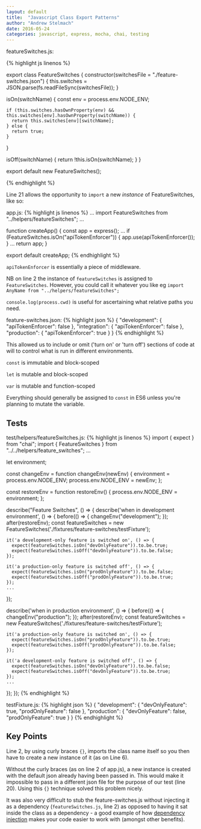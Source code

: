 ```yaml
---
layout: default
title:  "Javascript Class Export Patterns"
author: "Andrew Stelmach"
date: 2016-05-24
categories: javascript, express, mocha, chai, testing
---
```


featureSwitches.js:

{% highlight js linenos %}

export class FeatureSwitches {
  constructor(switchesFile = "./feature-switches.json") {
    this.switches = JSON.parse(fs.readFileSync(switchesFile));
  }

  isOn(switchName) {
    const env = process.env.NODE_ENV;

    if (this.switches.hasOwnProperty(env) && this.switches[env].hasOwnProperty(switchName)) {
      return this.switches[env][switchName];
    } else {
      return true;
    }
  }

  isOff(switchName) {
    return !this.isOn(switchName);
  }
}

export default new FeatureSwitches();

{% endhighlight %}

Line 21 allows the opportunity to `import` a new _instance_ of FeatureSwitches, like so:

app.js:
{% highlight js linenos %}
...
import FeatureSwitches from "../helpers/featureSwitches";
...

function createApp() {
  const app = express();
  ...
  if (FeatureSwitches.isOn("apiTokenEnforcer")) {
    app.use(apiTokenEnforcer());
  }
  ...
  return app;
}

export default createApp;
{% endhighlight %}

`apiTokenEnforcer` is essentially a piece of middleware.

NB on line 2 the instance of `featureSwitches` is assigned to `FeatureSwitches`. However, you could call it whatever you like eg `import AnyName from "../helpers/featureSwitches";`

`console.log(process.cwd)` is useful for ascertaining what relative paths you need.

feature-switches.json:
{% highlight json %}
{
  "development": {
    "apiTokenEnforcer": false
  },
  "integration": {
    "apiTokenEnforcer": false
  },
  "production": {
    "apiTokenEnforcer": true
  }
}
{% endhighlight %}

This allowed us to include or omit ('turn on' or 'turn off') sections of code at will to control what is run in different environments.

`const` is immutable and block-scoped

`let` is mutable and block-scoped

`var` is mutable and function-scoped

Everything should generally be assigned to `const` in ES6 unless you're planning to mutate the variable.

## Tests

test/helpers/featureSwitches.js:
{% highlight js linenos %}
import { expect } from "chai";
import { FeatureSwitches } from "../../helpers/feature_switches";
...

let environment;

const changeEnv = function changeEnv(newEnv) {
  environment = process.env.NODE_ENV;
  process.env.NODE_ENV = newEnv;
};

const restoreEnv = function restoreEnv() {
  process.env.NODE_ENV = environment;
};

describe("Feature Switches", () => {
  describe('when in development environment', () => {
    before(() => { changeEnv("development"); });
    after(restoreEnv);
    const featureSwitches = new FeatureSwitches('./fixtures/feature-switches/testFixture');

    it('a development-only feature is switched on', () => {
      expect(featureSwitches.isOn("devOnlyFeature")).to.be.true;
      expect(featureSwitches.isOff("devOnlyFeature")).to.be.false;
    });

    it('a production-only feature is switched off', () => {
      expect(featureSwitches.isOn("prodOnlyFeature")).to.be.false;
      expect(featureSwitches.isOff("prodOnlyFeature")).to.be.true;
    });
    ...
  });

  describe('when in production environment', () => {
    before(() => { changeEnv("production"); });
    after(restoreEnv);
    const featureSwitches = new FeatureSwitches('./fixtures/feature-switches/testFixture');

    it('a production-only feature is switched on', () => {
      expect(featureSwitches.isOn("prodOnlyFeature")).to.be.true;
      expect(featureSwitches.isOff("prodOnlyFeature")).to.be.false;
    });

    it('a development-only feature is switched off', () => {
      expect(featureSwitches.isOn("devOnlyFeature")).to.be.false;
      expect(featureSwitches.isOff("devOnlyFeature")).to.be.true;
    });
    ...
  });
});
{% endhighlight %}

testFixture.js:
{% highlight json %}
{
  "development": {
    "devOnlyFeature": true,
    "prodOnlyFeature": false
  },
  "production": {
    "devOnlyFeature": false,
    "prodOnlyFeature": true
  }
}
{% endhighlight %}

## Key Points

Line 2, by using curly braces `{}`, imports the class name itself so you then have to create a new instance of it (as on Line 6).

Without the curly braces (as on line 2 of app.js), a new instance is created with the default json already having been passed in. This would make it impossible to pass in a different json file for the purpose of our test (line 20). Using this `{}` technique solved this problem nicely.

It was also very difficult to stub the feature-switches.js without injecting it as a dependency (`featureSwitches.js`, line 2) as opposed to having it sat inside the class as a dependency - a good example of how [dependency injection](https://en.wikipedia.org/wiki/Dependency_injection) makes your code easier to work with (amongst other benefits).

